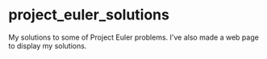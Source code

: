 # project_euler_solutions

My solutions to some of Project Euler problems.  I've also made a web page to display my solutions.
